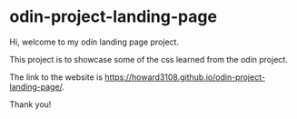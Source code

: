 # odin-project-landing-page

Hi, welcome to my odin landing page project.

This project is to showcase some of the css learned from the odin project. 

The link to the website is https://howard3108.github.io/odin-project-landing-page/. 

Thank you!